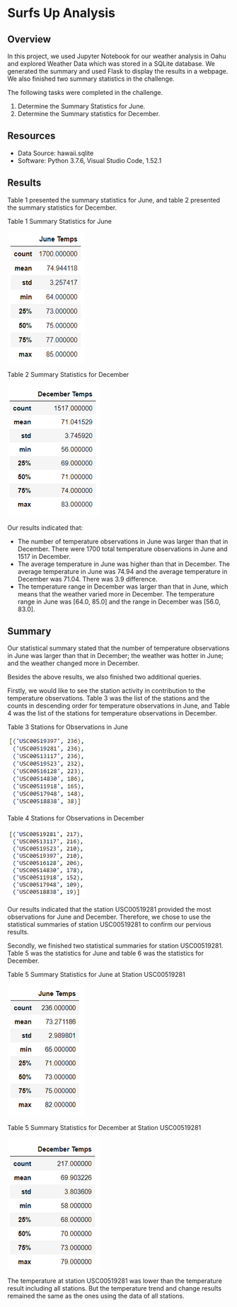 # Surfs Up Analysis
## Overview
In this project, we used Jupyter Notebook for our weather analysis in Oahu and explored Weather Data which was stored in a SQLite database. We generated the summary and used Flask to display the results in a webpage. We also finished two summary statistics in the challenge.

The following tasks were completed in the challenge.
1. Determine the Summary Statistics for June.
2. Determine the Summary statistics for December.

## Resources
-	Data Source: hawaii.sqlite
-	Software: Python 3.7.6, Visual Studio Code, 1.52.1

## Results
Table 1 presented the summary statistics for June, and table 2 presented the summary statistics for December.

Table 1 Summary Statistics for June

![](results/Table1.png)

Table 2 Summary Statistics for December

![](results/Table2.png)

Our results indicated that:
- The number of temperature observations in June was larger than that in December. There were 1700 total temperature observations in June and 1517 in December.
- The average temperature in June was higher than that in December. The average temperature in June was 74.94 and the average temperature in December was 71.04. There was 3.9 difference.
- The temperature range in December was larger than that in June, which means that the weather varied more in December. The temperature range in June was [64.0, 85.0] and the range in December was [56.0, 83.0].

## Summary
Our statistical summary stated that the number of temperature observations in June was larger than that in December; the weather was hotter in June; and the weather changed more in December.

Besides the above results, we also finished two additional queries.

Firstly, we would like to see the station activity in contribution to the temperature observations. Table 3 was the list of the stations and the counts in descending order for temperature observations in June, and Table 4 was the list of the stations for temperature observations in December. 

Table 3 Stations for Observations in June

![](results/Table3.png)

Table 4 Stations for Observations in December

![](results/Table4.png)

Our results indicated that the station USC00519281 provided the most observations for June and December. Therefore, we chose to use the statistical summaries of station USC00519281 to confirm our pervious results.

Secondly, we finished two statistical summaries for station USC00519281. Table 5 was the statistics for June and table 6 was the statistics for December.

Table 5 Summary Statistics for June at Station USC00519281

![](results/Table5.png)

Table 5 Summary Statistics for December at Station USC00519281

![](results/Table6.png)

The temperature at station USC00519281 was lower than the temperature result including all stations. But the temperature trend and change results remained the same as the ones using the data of all stations.
